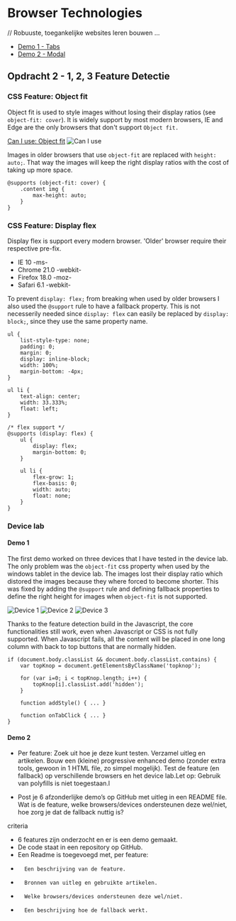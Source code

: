 # Browser Technologies
// Robuuste, toegankelijke websites leren bouwen … 

* [Demo 1 - Tabs](https://jamalvr.github.io/browser-technologies/opdracht2/demo1/1.html)
* [Demo 2 - Modal](https://jamalvr.github.io/browser-technologies/opdracht2/demo2/2.html#)

## Opdracht 2 - 1, 2, 3 Feature Detectie

### CSS Feature: Object fit
Object fit is used to style images without losing their display ratios (see `object-fit: cover`). It is widely support by most modern browsers, IE and Edge are the only browsers that don't support `Object fit.`

[Can I use: Object fit](https://caniuse.com/#search=object-fit)
![Can I use](screenshots/caniuse-objectfit.png)

Images in older browsers that use `object-fit` are replaced with `height: auto;`. That way the images will keep the right display ratios with the cost of taking up more space.

```
@supports (object-fit: cover) { 
    .content img {
        max-height: auto;
    }
}
```

### CSS Feature: Display flex
Display flex is support every modern browser. 'Older' browser require their respective pre-fix.
* IE 10 -ms- 
* Chrome 21.0 -webkit-	
* Firefox 18.0 -moz-
* Safari 6.1 -webkit-

To prevent `display: flex;` from breaking when used by older browsers I also used the `@support` rule to have a fallback property. This is not necesserily needed since `display: flex` can easily be replaced by `display: block;`, since they use the same property name.

```
ul {
    list-style-type: none;
    padding: 0;
    margin: 0;
    display: inline-block;
    width: 100%;
    margin-bottom: -4px;
}

ul li {
    text-align: center;
    width: 33.333%;
    float: left;
}

/* flex support */
@supports (display: flex) {
    ul {
        display: flex;
        margin-bottom: 0;
    }

    ul li {
        flex-grow: 1;
        flex-basis: 0;
        width: auto;
        float: none;
    }
}
```

### Device lab
#### Demo 1
The first demo worked on three devices that I have tested in the device lab. The only problem was the `object-fit` css property when used by the windows tablet in the device lab. The images lost their display ratio which distored the images because they where forced to become shorter. This was fixed by adding the `@support` rule and defining fallback properties to define the right height for images when `object-fit` is not supported.

![Device 1](screenshots/demo1.1.jpg)
![Device 2](screenshots/demo1.2.jpg)
![Device 3](screenshots/demo1.3.jpg)

Thanks to the feature detection build in the Javascript, the core functionalities still work, even when Javascript or CSS is not fully supported. When Javascript fails, all the content will be placed in one long column with back to top buttons that are normally hidden.

```
if (document.body.classList && document.body.classList.contains) {
    var topKnop = document.getElementsByClassName('topknop');

    for (var i=0; i < topKnop.length; i++) {
        topKnop[i].classList.add('hidden');
    }
    
    function addStyle() { ... }

    function onTabClick { ... }
}
```

#### Demo 2


- Per feature: Zoek uit hoe je deze kunt testen. Verzamel uitleg en artikelen. Bouw een (kleine) progressive enhanced demo (zonder extra tools, gewoon in 1 HTML file, zo simpel mogelijk). Test de feature (en fallback) op verschillende browsers en het device lab.Let op: Gebruik van polyfills is niet toegestaan.l

- Post je 6 afzonderlijke demo’s op GitHub met uitleg in een README file. Wat is de feature, welke browsers/devices ondersteunen deze wel/niet, hoe zorg je dat de fallback nuttig is?

criteria
- 6 features zijn onderzocht en er is een demo gemaakt.
- De code staat in een repository op GitHub.
- Een Readme is toegevoegd met, per feature:
-		Een beschrijving van de feature.
-		Bronnen van uitleg en gebruikte artikelen.
-		Welke browsers/devices ondersteunen deze wel/niet.
-		Een beschrijving hoe de fallback werkt.

 